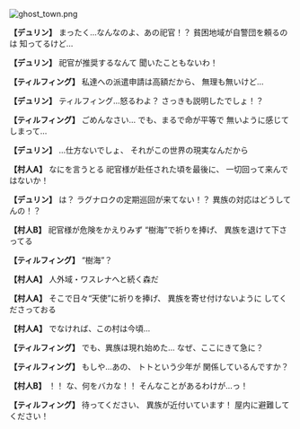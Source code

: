
![ghost_town.png](../images/backgrounds/ghost_town.png)

**【デュリン】**
まったく…なんなのよ、あの祀官！？
貧困地域が自警団を頼るのは
知ってるけど…

**【デュリン】**
祀官が推奨するなんて
聞いたこともないわ！

**【ティルフィング】**
私達への派遣申請は高額だから、
無理も無いけど…

**【デュリン】**
ティルフィング…怒るわよ？
さっきも説明したでしょ！？

**【ティルフィング】**
ごめんなさい…
でも、まるで命が平等で
無いように感じてしまって…

**【デュリン】**
…仕方ないでしょ、
それがこの世界の現実なんだから

**【村人A】**
なにを言うとる
祀官様が赴任された頃を最後に、
一切回って来んではないか！

**【デュリン】**
は？
ラグナロクの定期巡回が来てない！？
異族の対応はどうしてんの！？

**【村人B】**
祀官様が危険をかえりみず
“樹海”で祈りを捧げ、
異族を退けて下さってる

**【ティルフィング】**
“樹海”？

**【村人A】**
人外域・ワスレナへと続く森だ

**【村人A】**
そこで日々“天使”に祈りを捧げ、
異族を寄せ付けないように
してくださっておる

**【村人A】**
でなければ、この村は今頃…

**【ティルフィング】**
でも、異族は現れ始めた…
なぜ、ここにきて急に？

**【ティルフィング】**
もしや…あの、
トトという少年が
関係しているんですか？

**【村人B】**
！！
な、何をバカな！！
そんなことがあるわけが…っ！

**【ティルフィング】**
待ってください、
異族が近付いています！
屋内に避難してください！